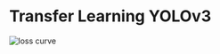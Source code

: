 # Transfer Learning YOLOv3

![loss curve](https://github.com/satvick16/transfer-learning-yolov3/blob/master/images/loss_curve.png.png?raw=true)